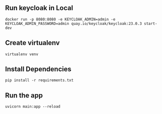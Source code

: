 ## Run keycloak in Local

`docker run -p 8080:8080 -e KEYCLOAK_ADMIN=admin -e KEYCLOAK_ADMIN_PASSWORD=admin quay.io/keycloak/keycloak:23.0.3 start-dev
`


## Create virtualenv

`virtualenv venv`

## Install Dependencies

`pip install -r requirements.txt`


## Run the app

`uvicorn main:app --reload`

